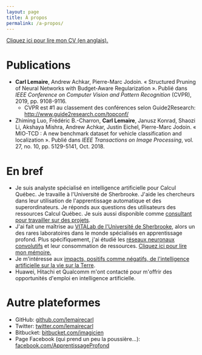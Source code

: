 ```yaml
---
layout: page
title: À propos
permalink: /a-propos/
---
```


[Cliquez ici pour lire mon CV (en anglais).](https://github.com/lemairecarl/lemairecarl.github.io/raw/master/assets/Lemaire_Carl_CV.pdf)

# Publications

* **Carl Lemaire**, Andrew Achkar, Pierre-Marc Jodoin. « Structured Pruning of Neural Networks with Budget-Aware Regularization ». Publié dans _IEEE Conference on Computer Vision and Pattern Recognition_ (CVPR), 2019, pp. 9108-9116.  
  * CVPR est #1 au classement des conférences selon Guide2Research: http://www.guide2research.com/topconf/
* Zhiming Luo, Frédéric B.-Charron, **Carl Lemaire**, Janusz Konrad, Shaozi Li, Akshaya Mishra, Andrew Achkar, Justin Eichel, Pierre-Marc Jodoin. « MIO-TCD : A new benchmark dataset for vehicle classification and localization ». Publié dans _IEEE Transactions on Image Processing_, vol. 27, no. 10, pp. 5129-5141, Oct. 2018.

# En bref

* Je suis analyste spécialisé en intelligence artificielle pour Calcul Québec. Je travaille à l'Université de Sherbrooke. J'aide les chercheurs dans leur utilisation de l'apprentissage automatique et des superordinateurs. Je réponds aux questions des utilisateurs des ressources Calcul Québec. Je suis aussi disponible comme [consultant pour travailler sur des projets](https://ia.ccs.usherbrooke.ca/).
* J'ai fait une maîtrise au [VITALab de l'Université de Sherbrooke](http://vital.dinf.usherbrooke.ca), alors un des rares laboratoires dans le monde spécialisés en apprentissage profond. Plus spécifiquement, j'ai étudié les [réseaux neuronaux convolutifs](https://fr.wikipedia.org/wiki/Réseau_neuronal_convolutif) et leur consommation de ressources. [Cliquez ici pour lire mon mémoire.](http://hdl.handle.net/11143/14661)
* Je m'intéresse aux [impacts, positifs comme négatifs, de l'intelligence artificielle sur la vie sur la Terre](https://futureoflife.org/background/benefits-risks-of-artificial-intelligence/).
* Huawei, Hitachi et Qualcomm m'ont contacté pour m'offrir des opportunités d'emploi en intelligence artificielle.

# Autre plateformes

* GitHub: <a href="http://github.com/lemairecarl">github.com/lemairecarl</a><br>
* Twitter: <a href="https://twitter.com/lemairecarl">twitter.com/lemairecarl</a>
* Bitbucket: <a href="http://bitbucket.com/imagicien">bitbucket.com/imagicien</a>
* Page Facebook (qui prend un peu la poussière...): <a href="https://www.facebook.com/ApprentissageProfond/">facebook.com/ApprentissageProfond</a><br>
